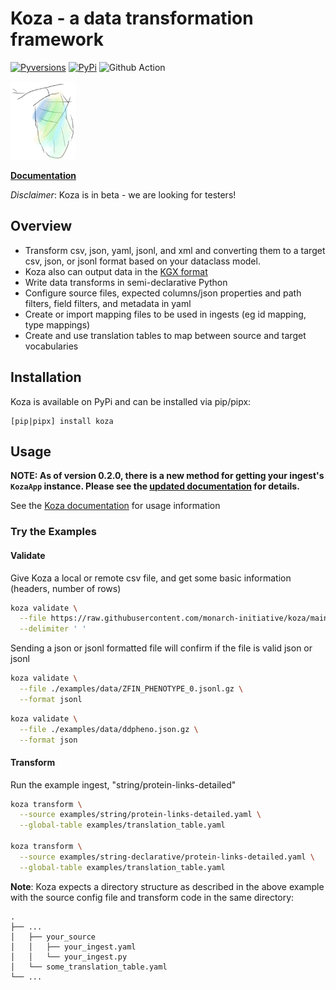 # Koza - a data transformation framework  

[![Pyversions](https://img.shields.io/pypi/pyversions/koza.svg)](https://pypi.python.org/pypi/koza)
[![PyPi](https://img.shields.io/pypi/v/koza.svg)](https://pypi.python.org/pypi/koza)
![Github Action](https://github.com/monarch-initiative/koza/actions/workflows/build.yml/badge.svg)

![pupa](docs/img/pupa.png)  

[**Documentation**](https://koza.monarchinitiative.org/  )

_Disclaimer_: Koza is in beta - we are looking for testers!

## Overview
  - Transform csv, json, yaml, jsonl, and xml and converting them to a target csv, json, or jsonl format based on your dataclass model.  
  - Koza also can output data in the [KGX format](https://github.com/biolink/kgx/blob/master/specification/kgx-format.md#kgx-format-as-tsv)
  - Write data transforms in semi-declarative Python
  - Configure source files, expected columns/json properties and path filters, field filters, and metadata in yaml
  - Create or import mapping files to be used in ingests (eg id mapping, type mappings)
  - Create and use translation tables to map between source and target vocabularies

## Installation
Koza is available on PyPi and can be installed via pip/pipx:
```
[pip|pipx] install koza
```

## Usage


**NOTE: As of version 0.2.0, there is a new method for getting your ingest's `KozaApp` instance. Please see the [updated documentation](https://koza.monarchinitiative.org/Usage/configuring_ingests/#transform-code) for details.**

See the [Koza documentation](https://koza.monarchinitiative.org/) for usage information

### Try the Examples

#### Validate

Give Koza a local or remote csv file, and get some basic information (headers, number of rows)

```bash
koza validate \
  --file https://raw.githubusercontent.com/monarch-initiative/koza/main/examples/data/string.tsv \
  --delimiter ' '
```

Sending a json or jsonl formatted file will confirm if the file is valid json or jsonl

```bash
koza validate \
  --file ./examples/data/ZFIN_PHENOTYPE_0.jsonl.gz \
  --format jsonl
```

```bash
koza validate \
  --file ./examples/data/ddpheno.json.gz \
  --format json
```

#### Transform

Run the example ingest, "string/protein-links-detailed"
```bash
koza transform \
  --source examples/string/protein-links-detailed.yaml \
  --global-table examples/translation_table.yaml

koza transform \
  --source examples/string-declarative/protein-links-detailed.yaml \
  --global-table examples/translation_table.yaml
```

**Note**: 
  Koza expects a directory structure as described in the above example  
  with the source config file and transform code in the same directory: 
  ```
  .
  ├── ...
  │   ├── your_source
  │   │   ├── your_ingest.yaml
  │   │   └── your_ingest.py
  │   └── some_translation_table.yaml
  └── ...
  ```